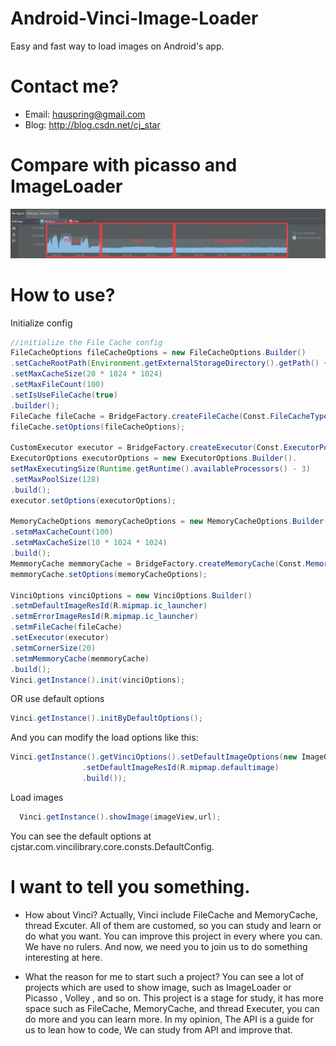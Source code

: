 # Android-Vinci-Image-Loader

Easy and fast way to load images on Android's app.

# Contact me?
* Email: hquspring@gmail.com
* Blog: http://blog.csdn.net/cj_star

# Compare with picasso and ImageLoader
![Screenshot](https://github.com/CJstar/ProjectResource/blob/master/all.png?raw=true)

# How to use?
Initialize config

```Java
//initialize the File Cache config
FileCacheOptions fileCacheOptions = new FileCacheOptions.Builder()
.setCacheRootPath(Environment.getExternalStorageDirectory().getPath() + "/VinciCache")
.setMaxCacheSize(20 * 1024 * 1024)
.setMaxFileCount(100)
.setIsUseFileCache(true)
.builder();
FileCache fileCache = BridgeFactory.createFileCache(Const.FileCacheType.LRUCACHE);
fileCache.setOptions(fileCacheOptions);

CustomExecutor executor = BridgeFactory.createExecutor(Const.ExecutorPoolType.FILOPOOL);
ExecutorOptions executorOptions = new ExecutorOptions.Builder().
setMaxExecutingSize(Runtime.getRuntime().availableProcessors() - 3)
.setMaxPoolSize(128)
.build();
executor.setOptions(executorOptions);

MemoryCacheOptions memoryCacheOptions = new MemoryCacheOptions.Builder()
.setmMaxCacheCount(100)
.setmMaxCacheSize(10 * 1024 * 1024)
.build();
MemmoryCache memmoryCache = BridgeFactory.createMemoryCache(Const.MemoryCacheType.LRUCACHE);
memmoryCache.setOptions(memoryCacheOptions);

VinciOptions vinciOptions = new VinciOptions.Builder()
.setmDefaultImageResId(R.mipmap.ic_launcher)
.setmErrorImageResId(R.mipmap.ic_launcher)
.setmFileCache(fileCache)
.setExecutor(executor)
.setmCornerSize(20)
.setmMemmoryCache(memmoryCache)
.build();
Vinci.getInstance().init(vinciOptions);
```

OR use default options
```Java
Vinci.getInstance().initByDefaultOptions();
```

And you can modify the load options like this:
```Java
Vinci.getInstance().getVinciOptions().setDefaultImageOptions(new ImageOptions.Builder()
                .setDefaultImageResId(R.mipmap.defaultimage)
                .build());
```

Load images
```Java
  Vinci.getInstance().showImage(imageView,url);
```

You can see the default options at cjstar.com.vincilibrary.core.consts.DefaultConfig.

# I want to tell you something.
* How about Vinci?
 Actually, Vinci include FileCache and MemoryCache, thread Excuter. All of them are customed, so you can study and learn or do what you want. You can improve this project in every where you can. We have no rulers.
 And now, we need you to join us to do something interesting at here.


* What the reason for me to start such a project?
You can see a lot of projects which are used to show image, such as ImageLoader or Picasso , Volley , and so on. This project is a stage for study, it has more space such as FileCache, MemoryCache, and thread Executer, you can do more and you can learn more.
In my opinion, The API is a guide for us to lean how to code, We can study from API and improve that.

